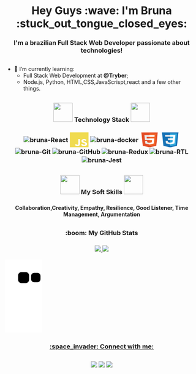 <h1 align="center">Hey Guys :wave: I'm Bruna :stuck_out_tongue_closed_eyes:</h1>

<h3 align="center">I'm a brazilian Full Stack Web Developer passionate about technologies!</h3>

 
  ## 
  
- :seedling: I’m currently learning:
	- Full Stack Web Development at __@Tryber__;
	- Node.js, Python, HTML,CSS,JavaScrispt,react and a few other things.


	
## 


	 
<div>
	<h3 align="center">
		<img src="https://cdn-icons-png.flaticon.com/512/3062/3062533.png" width="50px" height="50px" margin-left="10px">
		 Technology Stack
		<img src="https://blog.peoplefirstps.com/hubfs/226%20-%20Data.png" width="50px" height="50px">
	<h3>
	<div align="center">
<img align="center" alt="bruna-React" height="40" width="50" src="https://cdn.jsdelivr.net/gh/devicons/devicon/icons/react/react-original-wordmark.svg">
  <img align="center" alt="bruna-Js" height="40" width="50" src="https://raw.githubusercontent.com/devicons/devicon/master/icons/javascript/javascript-plain.svg">
<img align="center" alt="bruna-docker" height="40" width="50" src="https://img.icons8.com/color/344/docker.png">
  <img align="center" alt="bruna-HTML" height="40" width="50" src="https://raw.githubusercontent.com/devicons/devicon/master/icons/html5/html5-original.svg">
  <img align="center" alt="bruna-CSS" height="40" width="50" src="https://raw.githubusercontent.com/devicons/devicon/master/icons/css3/css3-original.svg">
  <img align="center" alt="bruna-Git" height="40" width="50" src="https://cdn.jsdelivr.net/gh/devicons/devicon/icons/git/git-original.svg" />
  <img align="center" alt="bruna-GitHub" height="40" width="50" src="https://cdn.jsdelivr.net/gh/devicons/devicon/icons/github/github-original.svg" />
  <img align="center" alt="bruna-Redux" height="50" width="60" src="https://upload.wikimedia.org/wikipedia/commons/4/49/Redux.png" />
  <img align="center" alt="bruna-RTL" height="40" width="50" src="https://testing-library.com/img/octopus-128x128.png" />
  <img align="center" alt="bruna-Jest" height="40" width="50" src="https://cdn.jsdelivr.net/gh/devicons/devicon/icons/jest/jest-plain.svg" />
 </div> 
		
		
## 	
		 
<div>
	<h3 align="center">
		<img src="https://cdn-icons-png.flaticon.com/512/3062/3062533.png" width="50px" height="50px" margin-left="10px">
		 My Soft Skills
		<img src="https://blog.peoplefirstps.com/hubfs/226%20-%20Data.png" width="50px" height="50px">
	<h3>
	<h4 align="center">Collaboration,Creativity, Empathy, Resilience, Good Listener, Time Management, Argumentation<h4>
</div>
		
##
		
		
 <div >
</div>
 
<div align="center">
	<h3 align="center"> :boom:  My GitHub Stats <h3>
  <a href="https://github.com/BrunaEduarda03">
  <img height="180em" src="https://github-readme-stats.vercel.app/api?username=BrunaEduarda03&show_icons=true&theme=midnight-purple&include_all_commits=true&count_private=true"/>
  <img height="180em" src="https://github-readme-stats.vercel.app/api/top-langs/?username=BrunaEduarda03&layout=compact&langs_count=7&theme=midnight-purple"/>
</div>
	
![Snake animation](https://github.com/BrunaEduarda03/BrunaEduarda03/blob/output/github-contribution-grid-snake.svg)
	
</div>
		
<h3 align="center"> :space_invader: Connect with me: <h3>
	
	
## 
	
	
<div align="center">

  <a href = "mailto:brunaduda37@gmail.com"><img src="https://img.shields.io/badge/-Gmail-%23333?style=for-the-badge&logo=gmail&logoColor=white" target="_blank"></a>
  <a href="https://www.linkedin.com/in/bruna-eduarda-a06a1b18b/" target="_blank"><img src="https://img.shields.io/badge/-LinkedIn-%230077B5?style=for-the-badge&logo=linkedin&logoColor=white" target="_blank"></a> 
  <a href="https://www.instagram.com/brunaeduarda_xp/" target="_blank"><img src="https://img.shields.io/badge/-Instagram-%23E4405F?style=for-the-badge&logo=instagram&logoColor=white" target="_blank"></a>
</div>


 
